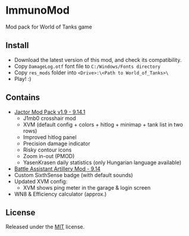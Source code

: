 # ImmunoMod
Mod pack for World of Tanks game

## Install
* Download the latest version of this mod, and check its compatibility.
* Copy `DamageLog.otf` font file to `C:/Windows/Fonts directory`
* Copy `res_mods` folder into `<Drive>:\<Path to World_of_Tanks>\`
* Play! :)

## Contains
* [Jactor Mod Pack v1.9 - 9.14.1](http://www.wotinfo.hu/index.php/add-ons/item/335-jacktor-mod-pack)
  * J1mb0 crosshair mod
  * XVM (default config + colors + hitlog + minimap + tank list in two rows)
  * Improved hitlog panel
  * Precision damage indicator
  * Risky contour icons
  * Zoom in-out (PMOD)
  * YasenKrasen daily statistics (only Hungarian language available)
* [Battle Assistant Artillery Mod - 9.14](http://www.wotinfo.hu/index.php/add-ons/item/1623-battle-assistant-artillery-mod-0-9-5)
* Custom SixthSense badge (with default sounds)
* Updated XVM config:
  * XVM shows ping meter in the garage & login screen
* WN8 & Efficiency calculator (approx.)

## License
Released under the [MIT](https://github.com/peterbartha/ImmunoMod/blob/master/LICENSE) license.
